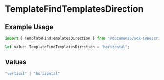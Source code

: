 # TemplateFindTemplatesDirection

## Example Usage

```typescript
import { TemplateFindTemplatesDirection } from "@documenso/sdk-typescript/models/operations";

let value: TemplateFindTemplatesDirection = "horizontal";
```

## Values

```typescript
"vertical" | "horizontal"
```